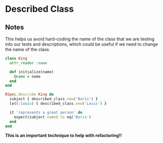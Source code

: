 # Described Class

## Notes

This helps us avoid hard-coding the name of the class that we are testing into our tests and descriptions, which could be useful if we need to change the name of the class.

```ruby
class King
  attr_reader :name

  def initialize(name)
    @name = name
  end
end

RSpec.describe King do
  subject { described_class.new('Boris') }
  let(:louis) { described_class.new('Louis') }

  it 'represents a great person' do
    expect(subject.name).to eq('Boris')
  end
end
```

__This is an important technique to help with refactoring!!__
